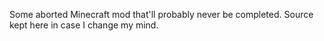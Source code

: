 Some aborted Minecraft mod that'll probably never be completed.  Source kept here in case I change my mind.
